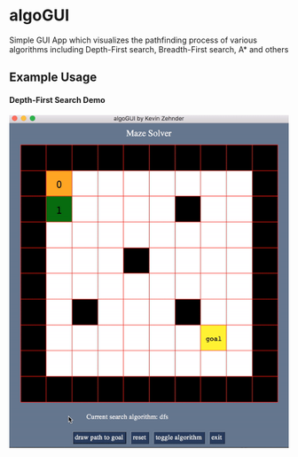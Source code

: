 # algoGUI
Simple GUI App which visualizes the pathfinding process of various algorithms including Depth-First search, Breadth-First search, A* and others


## Example Usage
#### Depth-First Search Demo
![dfs](screenshots/dfs015.gif)
